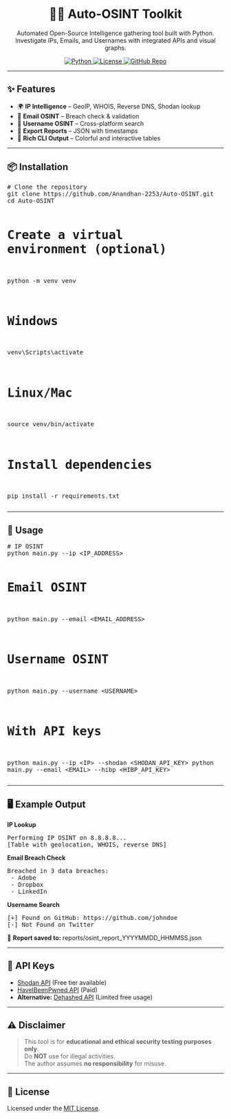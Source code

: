 <h1 align="center">🕵️‍♂️ Auto-OSINT Toolkit</h1>
<p align="center">
  Automated Open-Source Intelligence gathering tool built with Python.<br>
  Investigate IPs, Emails, and Usernames with integrated APIs and visual graphs.
</p>

<p align="center">
  <a href="https://www.python.org/">
    <img src="https://img.shields.io/badge/Python-3.8%2B-blue?logo=python" alt="Python">
  </a>
  <a href="LICENSE">
    <img src="https://img.shields.io/badge/License-MIT-green.svg" alt="License">
  </a>
  <a href="https://github.com/Anandhan-2253/Auto-OSINT">
    <img src="https://img.shields.io/badge/GitHub-Anandhan--2253%2FAuto--OSINT-black?logo=github" alt="GitHub Repo">
  </a>
</p>

<hr>

<h2>✨ Features</h2>
<ul>
  <li>🌍 <b>IP Intelligence</b> – GeoIP, WHOIS, Reverse DNS, Shodan lookup</li>
  <li>📧 <b>Email OSINT</b> – Breach check &amp; validation</li>
  <li>👤 <b>Username OSINT</b> – Cross-platform search</li>
  <li>📁 <b>Export Reports</b> – JSON with timestamps</li>
  <li>🎨 <b>Rich CLI Output</b> – Colorful and interactive tables</li>
</ul>

<hr>

<h2>📦 Installation</h2>
<pre>
# Clone the repository
git clone https://github.com/Anandhan-2253/Auto-OSINT.git
cd Auto-OSINT

# Create a virtual environment (optional)
python -m venv venv
# Windows
venv\Scripts\activate
# Linux/Mac
source venv/bin/activate

# Install dependencies
pip install -r requirements.txt
</pre>

<hr>

<h2>🚀 Usage</h2>
<pre>
# IP OSINT
python main.py --ip &lt;IP_ADDRESS&gt;

# Email OSINT
python main.py --email &lt;EMAIL_ADDRESS&gt;

# Username OSINT
python main.py --username &lt;USERNAME&gt;

# With API keys
python main.py --ip &lt;IP&gt; --shodan &lt;SHODAN_API_KEY&gt;
python main.py --email &lt;EMAIL&gt; --hibp &lt;HIBP_API_KEY&gt;
</pre>

<hr>

<h2>🖥 Example Output</h2>
<p><b>IP Lookup</b></p>
<pre>
Performing IP OSINT on 8.8.8.8...
[Table with geolocation, WHOIS, reverse DNS]
</pre>

<p><b>Email Breach Check</b></p>
<pre>
Breached in 3 data breaches:
 - Adobe
 - Dropbox
 - LinkedIn
</pre>

<p><b>Username Search</b></p>
<pre>
[+] Found on GitHub: https://github.com/johndoe
[-] Not Found on Twitter
</pre>

<p>📁 <b>Report saved to:</b> reports/osint_report_YYYYMMDD_HHMMSS.json</p>

<hr>

<h2>🔑 API Keys</h2>
<ul>
  <li><a href="https://account.shodan.io/register">Shodan API</a> (Free tier available)</li>
  <li><a href="https://haveibeenpwned.com/API/Key">HaveIBeenPwned API</a> (Paid)</li>
  <li><b>Alternative:</b> <a href="https://dehashed.com/">Dehashed API</a> (Limited free usage)</li>
</ul>

<hr>

<h2>⚠️ Disclaimer</h2>
<blockquote>
This tool is for <b>educational and ethical security testing purposes only</b>.<br>
Do <b>NOT</b> use for illegal activities.<br>
The author assumes <b>no responsibility</b> for misuse.
</blockquote>

<hr>

<h2>📜 License</h2>
<p>Licensed under the <a href="LICENSE">MIT License</a>.</p>
